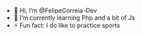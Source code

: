 - 👋 Hi, I’m @FelipeCorreia-Dev
- 🌱 I’m currently learning Php and a bit of Js
- ⚡ Fun fact: I do like to practice sports

<!---
FelipeCorreia-Dev/FelipeCorreia-Dev is a ✨ special ✨ repository because its `README.md` (this file) appears on your GitHub profile.
You can click the Preview link to take a look at your changes.
--->
